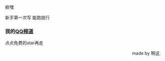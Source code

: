 欸嘿

新手第一次写 能跑就行


### 我的[QQ频道](https://pd.qq.com/s/3jqlah/)

点点免费的star再走

<p align="right">made by 啊这.</p>
